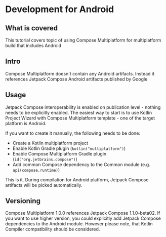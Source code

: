 # Development for Android 

## What is covered

This tutorial covers topic of using Compose Multiplatform for multiplatform build that includes Android

## Intro

Compose Multiplatform doesn't contain any Android artifacts. Instead it references Jetpack Compose Android artifacts published by Google

## Usage

Jetpack Compose interoperability is enabled on publication level - nothing needs to be explicitly enabled. 
The easiest way to start is to use Kotlin Project Wizard with Compose Multiplatform template - one of the target platform is Android.  

If you want to create it manually, the following needs to be done:  
- Create a Kotlin multiplatform project
- Enable Kotlin Gradle plugin (`kotlin("multiplatform")`)
- Enable Compose Multiplatform Gradle plugin (`id("org.jetbrains.compose")`)
- Add common Compose dependency to the Common module (e.g. `api(compose.runtime)`) 

This is it. During compilation for Android platform, Jetpack Compose artifacts will be picked automatically. 

## Versioning

Compose Multiplatform 1.0.0 references Jetpack Compose 1.1.0-beta02. If you want to use higher version, you could explicitly 
add Jetpack Compose dependencies to the Android module. However please note, that Kotlin Compiler compatibility should be considered.  


